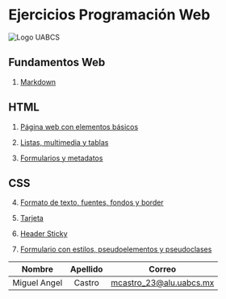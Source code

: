 # Ejercicios Programación Web 


![Logo UABCS](https://universidadesdemexico.mx/logos/original/logo-universidad-autonoma-de-baja-california-sur.webp)


## Fundamentos Web

1. [Markdown](https://markdownlivepreview.com/)

## HTML

1. [Página web con elementos básicos](/01_elementos_basicos/index.html)

2. [Listas, multimedia y tablas](/02_listas_multimedia_tablas/index.html)

3. [Formularios y metadatos](/03_formularios_metadatos/index.html)

## CSS

4. [Formato de texto, fuentes, fondos y border](/04_formato_texto_fuentes_fondos_borde/index.html)

5. [Tarjeta](/05_tarjeta/index.html)

6. [Header Sticky](/06_header_sticky/index.html)

7. [Formulario con estilos, pseudoelementos y pseudoclases](/07_formulario_con_estilos/index.html)

|    Nombre     |    Apellido   |          Correo         |
|:-------------:|:-------------:|:-----------------------:|
| Miguel Angel  |     Castro    | mcastro_23@alu.uabcs.mx |


